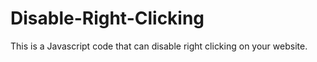 # Disable-Right-Clicking
This is a Javascript code that can disable right clicking on your website.
